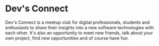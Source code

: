 # **Dev's Connect**

Dev's Connect is a meetup club for digital professionals, students and enthusiasts to share their insights into a new software technologies with each other. It's also an opportunity to meet new friends, talk about your own project, find new opportunities and of course have fun.

